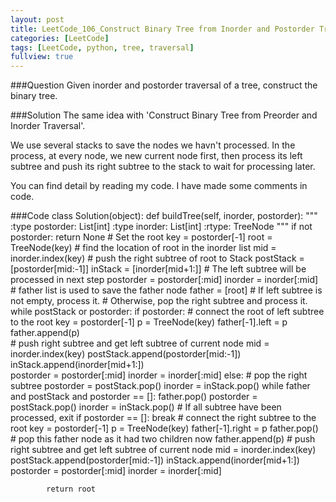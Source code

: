 ```yaml
---
layout: post
title: LeetCode_106_Construct Binary Tree from Inorder and Postorder Traversal
categories: [LeetCode]
tags: [LeetCode, python, tree, traversal]
fullview: true
---
```

###Question
Given inorder and postorder traversal of a tree, construct the binary tree.

###Solution
The same idea with 'Construct Binary Tree from Preorder and Inorder Traversal'.

We use several stacks to save the nodes we havn't processed. In the process, at every node, we new current node first, then process its left subtree and push its right subtree to the stack to wait for processing later. 

You can find detail by reading my code. I have made some comments in code.

###Code
	class Solution(object):
	    def buildTree(self, inorder, postorder):
	        """
	        :type postorder: List[int]
	        :type inorder: List[int]
	        :rtype: TreeNode
	        """
	        if not postorder:
	            return None
	        # Set the root
	        key = postorder[-1]
	        root = TreeNode(key)
	        # find the location of root in the inorder list
	        mid = inorder.index(key)
	        # push the right subtree of root to Stack
	        postStack = [postorder[mid:-1]]
	        inStack = [inorder[mid+1:]]
	        # The left subtree will be processed in next step
	        postorder = postorder[:mid]
	        inorder = inorder[:mid]
	        # father list is used to save the father node
	        father = [root]
	        # If left subtree is not empty, process it.
	        # Otherwise, pop the right subtree and process it.
	        while postStack or postorder:
	            if postorder:
	                # connect the root of left subtree to the root
	                key = postorder[-1]
	                p = TreeNode(key)
	                father[-1].left = p
	                father.append(p)                
	                # push right subtree and get left subtree of current node
	                mid = inorder.index(key)
	                postStack.append(postorder[mid:-1])
	                inStack.append(inorder[mid+1:])               
	                postorder = postorder[:mid]
	                inorder = inorder[:mid]
	            else:
	                # pop the right subtree
	                postorder = postStack.pop()
	                inorder = inStack.pop()
	                while father and postStack and postorder == []:
	                    father.pop()
	                    postorder = postStack.pop()
	                    inorder = inStack.pop()
	                # If all subtree have been processed, exit
	                if postorder == []:
	                    break
	                # connect the right subtree to the root
	                key = postorder[-1]
	                p = TreeNode(key)
	                father[-1].right = p
	                father.pop() # pop this father node as it had two children now
	                father.append(p)
	                # push right subtree and get left subtree of current node
	                mid = inorder.index(key)
	                postStack.append(postorder[mid:-1])
	                inStack.append(inorder[mid+1:])               
	                postorder = postorder[:mid]
	                inorder = inorder[:mid]

	        return root